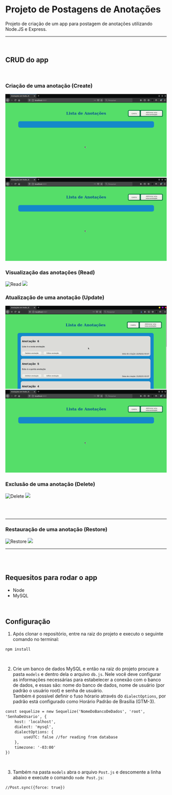 # Projeto de Postagens de Anotações
Projeto de criação de um app para postagem de anotações utilizando Node.JS e Express.

***

<br/>

## CRUD do app

<br/>

### Criação de uma anotação (Create) 
![Create](https://github.com/andreysena/projeto-postagem-anotacoes/blob/main/media/Create.gif)
<img src="./media/Create.gif">
<br/>

### Visualização das anotações (Read) 
![Read](https://github.com/andreysena/projeto-postagem-anotacoes/blob/main/media/Read.gif)
<img src="./media/Read.gif">
<br/>

### Atualização de uma anotação (Update) 
![Update](https://github.com/andreysena/projeto-postagem-anotacoes/blob/main/media/Update.gif)
<img src="./media/Create.gif">
<br/>

### Exclusão de uma anotação (Delete) 
![Delete](https://github.com/andreysena/projeto-postagem-anotacoes/blob/main/media/Delete.gif)
<img src="./media/Delete.gif">

<br/>
<br/>

***

### Restauração de uma anotação (Restore) 
![Restore](https://github.com/andreysena/projeto-postagem-anotacoes/blob/main/media/Restore.gif)
<img src="./media/Restore.gif">
***

<br/>
<br/>

## Requesitos para rodar o app

* Node
* MySQL

<br/>

## Configuração
1. Após clonar o repositório, entre na raiz do projeto e executo o seguinte comando no terminal:
```
npm install
```

<br/>

2. Crie um banco de dados MySQL e então na raiz do projeto procure a pasta ```models``` e dentro dela o arquivo ```db.js```. Nele você deve configurar as informações necessárias para estabelecer a conexão com o banco de dados, e essas são: nome do banco de dados, nome de usuário (por padrão o usuário root) e senha de usuário. <br/> Também é possível definir o fuso hórario através do ```dialectOptions```, por padrão está configurado como Horário Padrão de Brasília (GTM-3).

```
const sequelize = new Sequelize('NomeDoBancoDeDados', 'root', 'SenhaDeUsario', {
    host: 'localhost',
    dialect: 'mysql',
    dialectOptions: {
        useUTC: false //for reading from database
    },
    timezone: '-03:00'
})
```

<br/>

3. Também na pasta `models` abra o arquivo `Post.js` e descomente a linha abaixo e execute o comando `node Post.js`:
```
//Post.sync({force: true})
```
